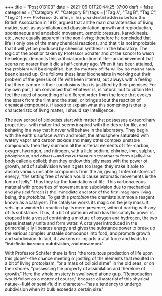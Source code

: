 +++
title = "Post 018103"
date = 2021-06-01T20:44:25-07:00
draft = false
categories = ["Category A", "Category B"]
tags = ["Tag A", "Tag B", "Tag C", "Tag D"]
+++
Professor Schäfer, in his presidential address before the British Association in 1912, argued that all the main characteristics of living matter, such as assimilation and disassimilation, growth and reproduction, spontaneous and amoeboid movement, osmotic pressure, karyokinesis, etc., were equally apparent in the non-living; therefore he concluded that life is only one of the many chemical reactions, and that it is not improbable that it will yet be produced by chemical synthesis in the laboratory. The logic of the position taken by Professor Schäfer and of the school to which he belongs, demands this artificial production of life--an achievement that seems no nearer than it did a half-century ago. When it has been attained, the problem will be simplified, but the mystery of life will by no means have been cleared up. One follows these later biochemists in working out their problem of the genesis of life with keen interest, but always with a feeling that there is more in their conclusions than is justified by their premises. For my own part, I am convinced that whatever is, is natural, but to obtain life I feel the need of something of a different order from the force that evokes the spark from the flint and the steel, or brings about the reaction of chemical compounds. If asked to explain what this something is that is characteristic of living matter, I should say intelligence.

The new school of biologists start with matter that possesses extraordinary properties--with matter that seems inspired with the desire for life, and behaving in a way that it never will behave in the laboratory. They begin with the earth's surface warm and moist, the atmosphere saturated with watery vapor and carbon dioxide and many other complex unstable compounds; then they summon all the material elements of life--carbon, oxygen, hydrogen, and nitrogen, with a little sodium, chlorine, iron, sulphur, phosphorus, and others--and make these run together to form a jelly-like body called a colloid; then they endow this jelly mass with the power of growth, and of subdivision when it gets too large; they make it able to absorb various unstable compounds from the air, giving it internal stores of energy, "the setting free of which would cause automatic movements in the lump of jelly." Thus they lay the foundations of life. This carbonaceous material with properties of movement and subdivision due to mechanical and physical forces is the immediate ancestor of the first imaginary living being, the _protobion_. To get this _protobion_ the chemists summon a reagent known as a catalyser. The catalyser works its magic on the jelly mass. It sets up a wonderful reaction by its mere presence, without parting with any of its substance. Thus, if a bit of platinum which has this catalytic power is dropped into a vessel containing a mixture of oxygen and hydrogen, the two gases instantly unite and form water. A catalyser introduced in the primordial jelly liberates energy and gives the substance power to break up the various complex unstable compounds into food, and promote growth and subdivision. In fact, it awakens or imparts a vital force and leads to "indefinite increase, subdivision, and movement."

With Professor Schäfer there is first "the fortuitous production of life upon this globe"--the chance meeting or jostling of the elements that resulted in a bit of living protoplasm, "or a mass of colloid slime" in the old seas, or on their shores, "possessing the property of assimilation and therefore of growth." Here the whole mystery is swallowed at one gulp. "Reproduction would follow as a matter of course," because all material of this physical nature--fluid or semi-fluid in character--"has a tendency to undergo subdivision when its bulk exceeds a certain size."
